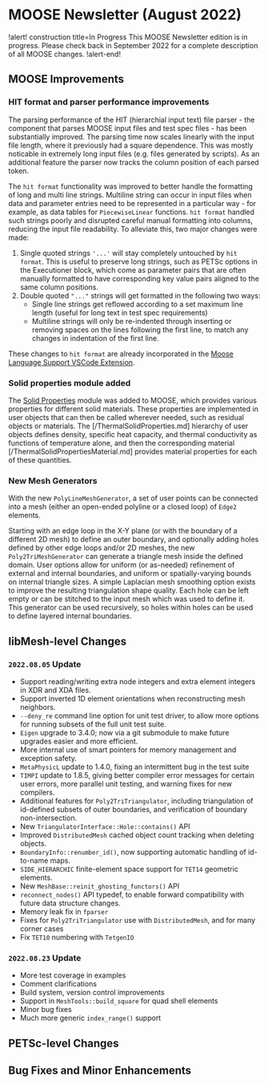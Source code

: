 # MOOSE Newsletter (August 2022)

!alert! construction title=In Progress
This MOOSE Newsletter edition is in progress. Please check back in September 2022
for a complete description of all MOOSE changes.
!alert-end!

## MOOSE Improvements

### HIT format and parser performance improvements

The parsing performance of the HIT (hierarchial input text) file parser - the component that parses
MOOSE input files and test spec files - has been substantially improved. The parsing time now scales
linearly with the input file length, where it previously had a square dependence. This was mostly
noticable in extremely long input files (e.g. files generated by scripts). As an additional feature the
parser now tracks the column position of each parsed token.

The `hit format` functionality was improved to better handle the formatting of long and multi line
strings. Multiline string can occur in input files when data and parameter entries
need to be represented in a particular way - for example, as data tables for `PiecewiseLinear`
functions. `hit format` handled such strings poorly and disrupted careful manual formatting into
columns, reducing the input file readability. To alleviate this, two major changes were made:

1. Single quoted strings `'...'` will stay completely untouched by `hit format`. This is useful to preserve long strings, such as PETSc options in the Executioner block, which come as parameter pairs that are often manually formatted to have corresponding key value pairs aligned to the same column positions.
2. Double quoted `"..."` strings will get formatted in the following two ways:
    - Single line strings get reflowed according to a set maximum line length (useful for long text in test spec requirements)
    - Multiline strings will only be re-indented through inserting or removing spaces on the lines following the first line, to match any changes in indentation of the first line.

These changes to `hit format` are already incorporated in the [Moose Language Support VSCode Extension](https://marketplace.visualstudio.com/items?itemName=DanielSchwen.moose-language-support).

### Solid properties module added

The [Solid Properties](modules/solid_properties/index.md) module was added to
MOOSE, which provides various properties for different solid materials. These
properties are implemented in user objects that can then be called wherever
needed, such as residual objects or materials. The [/ThermalSolidProperties.md]
hierarchy of user objects defines density, specific heat capacity, and thermal
conductivity as functions of temperature alone, and then the corresponding
material [/ThermalSolidPropertiesMaterial.md] provides material properties for
each of these quantities.

### New Mesh Generators

With the new `PolyLineMeshGenerator`, a set of user points can be
connected into a mesh (either an open-ended polyline or a closed loop)
of `Edge2` elements.

Starting with an edge loop in the X-Y plane (or with the boundary of
a different 2D mesh) to define an outer boundary, and optionally
adding holes defined by other edge loops and/or 2D meshes, the new
`Poly2TriMeshGenerator` can generate a triangle mesh inside the
defined domain.  User options allow for uniform (or as-needed)
refinement of external and internal boundaries, and uniform or
spatially-varying bounds on internal triangle sizes.  A simple
Laplacian mesh smoothing option exists to improve the resulting
triangulation shape quality.  Each hole can be left empty or can be
stitched to the input mesh which was used to define it.  This
generator can be used recursively, so holes within holes can be used
to define layered internal boundaries.

## libMesh-level Changes

### `2022.08.05` Update
- Support reading/writing extra node integers and extra element
  integers in XDR and XDA files.
- Support inverted 1D element orientations when reconstructing mesh
  neighbors.
- `--deny_re` command line option for unit test driver, to allow more
  options for running subsets of the full unit test suite.
- `Eigen` upgrade to 3.4.0; now via a git submodule to make future
  upgrades easier and more efficient.
- More internal use of smart pointers for memory management and
  exception safety.
- `MetaPhysicL` update to 1.4.0, fixing an intermittent bug in the test
  suite
- `TIMPI` update to 1.8.5, giving better compiler error messages for
  certain user errors, more parallel unit testing, and warning fixes
  for new compilers.
- Additional features for `Poly2TriTriangulator`, including
  triangulation of id-defined subsets of outer boundaries, and
  verification of boundary non-intersection.
- New `TriangulatorInterface::Hole::contains()` API
- Improved `DistributedMesh` cached object count tracking when deleting
  objects.
- `BoundaryInfo::renumber_id()`, now supporting automatic handling of
  id-to-name maps.
- `SIDE_HIERARCHIC` finite-element space support for `TET14` geometric
  elements.
- New `MeshBase::reinit_ghosting_functors()` API
- `reconnect_nodes()` API typedef, to enable forward compatibility
  with future data structure changes.
- Memory leak fix in `fparser`
- Fixes for `Poly2TriTriangulator` use with `DistributedMesh`, and for
  many corner cases
- Fix `TET10` numbering with `TetgenIO`

### `2022.08.23` Update
- More test coverage in examples
- Comment clarifications
- Build system, version control improvements
- Support in `MeshTools::build_square` for quad shell elements
- Minor bug fixes
- Much more generic `index_range()` support

## PETSc-level Changes

## Bug Fixes and Minor Enhancements

